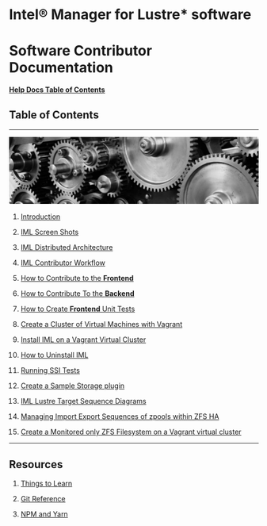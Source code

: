 # Intel® Manager for Lustre* software
# **Software Contributor Documentation**

[**Help Docs Table of Contents**](../../README.md)

## Table of Contents
---

![gears](md_Graphics/gears_sm.jpg)

1. [Introduction](cd_Introduction.md)

1. [IML Screen Shots](cd_Screen_Shots.md)

1. [IML Distributed Architecture](cd_Distributed_Architecture.md)

1. [IML Contributor Workflow](cd_Contributor_Workflow.md)

1. [How to Contribute to the **Frontend**](cd_Contribute_To_Frontend.md)

1. [How to Contribute To the **Backend**](cd_Contribute_To_Backend.md)

1. [How to Create **Frontend** Unit Tests](cd_Create_Frontend_Unit_Tests.md)

1. [Create a Cluster of Virtual Machines with Vagrant](https://github.com/intel-hpdd/Vagrantfiles/blob/master/README.md)

1. [Install IML on a Vagrant Virtual Cluster](cd_Installing_IML_On_Vagrant.md)

1. [How to Uninstall IML](cd_UnInstall_IML.md)

1. [Running SSI Tests](cd_Running_SSI_Tests.md)

1.  [Create a Sample Storage plugin](https://github.com/intel-hpdd/sample-storage-plugin
)

1. [IML Lustre Target Sequence Diagrams](cd_Lustre_Target_Sequence_Diagrams.md)

1. [Managing Import Export Sequences of zpools within ZFS HA](cd_Managing_Import_Export_Sequences_Of_Zpools_Within_Zfs_HA.md)

1. [Create a Monitored only ZFS Filesystem on a Vagrant virtual cluster](cd_Monitored_Only_ZFS.md)

---
## Resources

1. [Things to Learn](cd_Things_To_Learn.md)

1. [Git Reference](cd_Git_Reference.md)

1. [NPM and Yarn](cd_NPM_And_Yarn.md)

